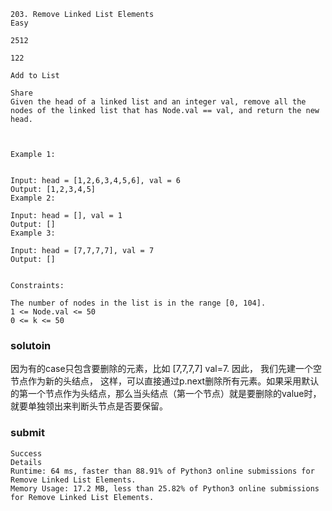 

```
203. Remove Linked List Elements
Easy

2512

122

Add to List

Share
Given the head of a linked list and an integer val, remove all the nodes of the linked list that has Node.val == val, and return the new head.

 

Example 1:


Input: head = [1,2,6,3,4,5,6], val = 6
Output: [1,2,3,4,5]
Example 2:

Input: head = [], val = 1
Output: []
Example 3:

Input: head = [7,7,7,7], val = 7
Output: []
 

Constraints:

The number of nodes in the list is in the range [0, 104].
1 <= Node.val <= 50
0 <= k <= 50

``` 



### solutoin 

因为有的case只包含要删除的元素，比如 [7,7,7,7] val=7. 因此， 我们先建一个空节点作为新的头结点， 这样，可以直接通过p.next删除所有元素。如果采用默认的第一个节点作为头结点，那么当头结点（第一个节点）就是要删除的value时，就要单独领出来判断头节点是否要保留。


### submit 


```
Success
Details 
Runtime: 64 ms, faster than 88.91% of Python3 online submissions for Remove Linked List Elements.
Memory Usage: 17.2 MB, less than 25.82% of Python3 online submissions for Remove Linked List Elements.
```





